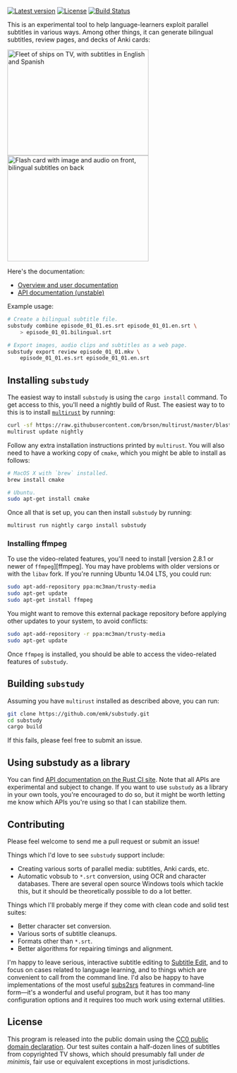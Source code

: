 [![Latest version](https://img.shields.io/crates/v/substudy.svg)](https://crates.io/crates/substudy) [![License](https://img.shields.io/crates/l/substudy.svg)](https://crates.io/crates/substudy) [![Build Status](https://travis-ci.org/emk/substudy.svg?branch=master)](https://travis-ci.org/emk/substudy)

This is an experimental tool to help language-learners exploit parallel
subtitles in various ways.  Among other things, it can generate bilingual
subtitles, review pages, and decks of Anki cards:

<a href="http://www.randomhacks.net/substudy/#bilingual">
<img src="http://www.randomhacks.net/images/substudy/bilingual-subtitles.jpg"
     width="320" height="240"
     alt="Fleet of ships on TV, with subtitles in English and Spanish"
     title="TV with bilingual subtitles">
</a>
<a href="http://www.randomhacks.net/substudy/#anki">
<img src="http://www.randomhacks.net/images/substudy/anki.png"
     width="320" height="240"
     alt="Flash card with image and audio on front, bilingual subtitles on back"
     title="Studying subtitles with Anki">
</a>

Here's the documentation:

- [Overview and user documentation][docs]
- [API documentation (unstable)][apidocs]

Example usage:

```sh
# Create a bilingual subtitle file.
substudy combine episode_01_01.es.srt episode_01_01.en.srt \
    > episode_01_01.bilingual.srt

# Export images, audio clips and subtitles as a web page.
substudy export review episode_01_01.mkv \
    episode_01_01.es.srt episode_01_01.en.srt
```

[docs]: http://www.randomhacks.net/substudy/
[apidocs]: http://docs.randomhacks.net/substudy/substudy/index.html

## Installing `substudy`

The easiest way to install `substudy` is using the `cargo install` command.
To get access to this, you'll need a nightly build of Rust.  The easiest
way to to this is to install [`multirust`][multirust] by running:

```sh
curl -sf https://raw.githubusercontent.com/brson/multirust/master/blastoff.sh | sh
multirust update nightly
```

Follow any extra installation instructions printed by `multirust`.  You
will also need to have a working copy of `cmake`, which you might be able
to install as follows:

```sh
# MacOS X with `brew` installed.
brew install cmake

# Ubuntu.
sudo apt-get install cmake
```

Once all that is set up, you can then install `substudy` by running:

```sh
multirust run nightly cargo install substudy
```

[multirust]: https://github.com/brson/multirust

### Installing ffmpeg

To use the video-related features, you'll need to install
[version 2.8.1 or newer of `ffmpeg`][ffmpeg].  You may have problems with
older versions or with the `libav` fork.  If you're running Ubuntu 14.04
LTS, you could run:

```sh
sudo apt-add-repository ppa:mc3man/trusty-media
sudo apt-get update
sudo apt-get install ffmpeg
```

You might want to remove this external package repository before applying
other updates to your system, to avoid conflicts:

```sh
sudo apt-add-repository -r ppa:mc3man/trusty-media
sudo apt-get update
```

Once `ffmpeg` is installed, you should be able to access the video-related
features of `substudy`.

## Building `substudy`

Assuming you have `multirust` installed as described above, you can run:

```sh
git clone https://github.com/emk/substudy.git
cd substudy
cargo build
```

If this fails, please feel free to submit an issue.

## Using substudy as a library

You can find [API documentation on the Rust CI site][apidocs].  Note that
all APIs are experimental and subject to change.  If you want to use
`substudy` as a library in your own tools, you're encouraged to do so, but
it might be worth letting me know which APIs you're using so that I can
stabilize them.

## Contributing

Please feel welcome to send me a pull request or submit an issue!

Things which I'd love to see `substudy` support include:

- Creating various sorts of parallel media: subtitles, Anki cards, etc.
- Automatic vobsub to `*.srt` conversion, using OCR and character
  databases.  There are several open source Windows tools which tackle
  this, but it should be theoretically possible to do a lot better.

Things which I'll probably merge if they come with clean code and solid
test suites:

- Better character set conversion.
- Various sorts of subtitle cleanups.
- Formats other than `*.srt`.
- Better algorithms for repairing timings and alignment.

I'm happy to leave serious, interactive subtitle editing to
[Subtitle Edit][], and to focus on cases related to language learning, and
to things which are convenient to call from the command line.  I'd also be
happy to have implementations of the most useful [subs2srs][] features in
command-line form—it's a wonderful and useful program, but it has too many
configuration options and it requires too much work using external
utilities.

[Subtitle Edit]: http://www.nikse.dk/subtitleedit/
[subs2srs]: http://subs2srs.sourceforge.net/

## License

This program is released into the public domain using the
[CC0 public domain declaration][CC0].  Our test suites contain a half-dozen
lines of subtitles from copyrighted TV shows, which should presumably fall
under _de minimis_, fair use or equivalent exceptions in most
jurisdictions.

[CC0]: https://creativecommons.org/publicdomain/zero/1.0/
